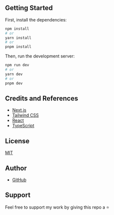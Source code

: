 ## Getting Started

First, install the dependencies:

```bash
npm install
# or
yarn install
# or
pnpm install
```

Then, run the development server:

```bash
npm run dev
# or
yarn dev
# or
pnpm dev
```

## Credits and References

- [Next.js](https://nextjs.org/)
- [Tailwind CSS](https://tailwindcss.com/)
- [React](https://reactjs.org/)
- [TypeScript](https://www.typescriptlang.org/)

## License

[MIT](https://choosealicense.com/licenses/mit/)

## Author

- [GitHub](https://github.com/Tpgainz/)

## Support

Feel free to support my work by giving this repo a ⭐

```

```
